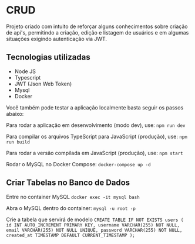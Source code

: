 # CRUD
Projeto criado com intuito de reforçar alguns conhecimentos sobre criação de api's, permitindo a criação, edição e listagem de usuários e em algumas situações exigindo autenticação via JWT.
## Tecnologias utilizadas
- Node JS
- Typescript
- JWT (Json Web Token)
- Mysql
- Docker

Você também pode testar a aplicação localmente basta seguir os passos abaixo:

Para rodar a aplicação em desenvolvimento (modo dev), use:
`npm run dev`

Para compilar os arquivos TypeScript para JavaScript (produção), use:
`npm run build`

Para rodar a versão compilada em JavaScript (produção), use:
`npm start`

Rodar o MySQL no Docker Compose:
`docker-compose up -d`

## Criar Tabelas no Banco de Dados
Entre no container MySQL
`docker exec -it mysql bash`

Abra o MySQL dentro do container:
`mysql -u root -p`

Crie a tabela que servirá de modelo
`CREATE TABLE IF NOT EXISTS users (
    id INT AUTO_INCREMENT PRIMARY KEY,
    username VARCHAR(255) NOT NULL,
    email VARCHAR(255) NOT NULL UNIQUE,
    password VARCHAR(255) NOT NULL,
    created_at TIMESTAMP DEFAULT CURRENT_TIMESTAMP
);`